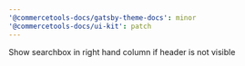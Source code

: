 ```yaml
---
'@commercetools-docs/gatsby-theme-docs': minor
'@commercetools-docs/ui-kit': patch
---
```


Show searchbox in right hand column if header is not visible
